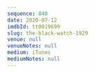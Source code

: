 ```yaml
---
sequence: 840
date: 2020-07-12
imdbId: tt0019699
slug: the-black-watch-1929
venue: null
venueNotes: null
medium: iTunes
mediumNotes: null
---
```

